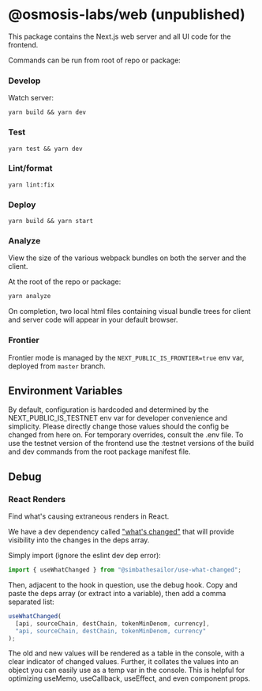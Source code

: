 # @osmosis-labs/web (unpublished)

This package contains the Next.js web server and all UI code for the frontend.

Commands can be run from root of repo or package:

### Develop

Watch server:

```
yarn build && yarn dev
```

### Test

```
yarn test && yarn dev
```

### Lint/format

```
yarn lint:fix
```

### Deploy

```
yarn build && yarn start
```

### Analyze

View the size of the various webpack bundles on both the server and the client.

At the root of the repo or package:

```bash
yarn analyze
```

On completion, two local html files containing visual bundle trees for client and server code will appear in your default browser.

### Frontier

Frontier mode is managed by the `NEXT_PUBLIC_IS_FRONTIER=true` env var, deployed from `master` branch.

## Environment Variables

By default, configuration is hardcoded and determined by the NEXT_PUBLIC_IS_TESTNET env var for developer convenience and simplicity. Please directly change those values should the config be changed from here on. For temporary overrides, consult the .env file. To use the testnet version of the frontend use the :testnet versions of the build and dev commands from the root package manifest file.

## Debug

### React Renders

Find what's causing extraneous renders in React.

We have a dev dependency called ["what's changed"](https://github.com/simbathesailor/use-what-changed) that will provide visibility into the changes in the deps array.

Simply import (ignore the eslint dev dep error):

```typescript
import { useWhatChanged } from "@simbathesailor/use-what-changed";
```

Then, adjacent to the hook in question, use the debug hook. Copy and paste the deps array (or extract into a variable), then add a comma separated list:

```typescript
useWhatChanged(
  [api, sourceChain, destChain, tokenMinDenom, currency],
  "api, sourceChain, destChain, tokenMinDenom, currency"
);
```

The old and new values will be rendered as a table in the console, with a clear indicator of changed values. Further, it collates the values into an object you can easily use as a temp var in the console. This is helpful for optimizing useMemo, useCallback, useEffect, and even component props.
